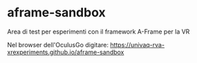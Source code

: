 # aframe-sandbox
Area di test per esperimenti con il framework A-Frame per la VR

Nel browser dell'OculusGo digitare: https://univaq-rva-xrexperiments.github.io/aframe-sandbox
